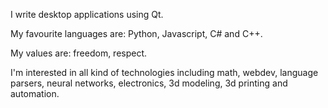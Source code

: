 I write desktop applications using Qt.

My favourite languages are: Python, Javascript, C# and C++.

My values are: freedom, respect.

I'm interested in all kind of technologies including math, webdev, language parsers, neural networks, electronics, 3d modeling, 3d printing and automation.
